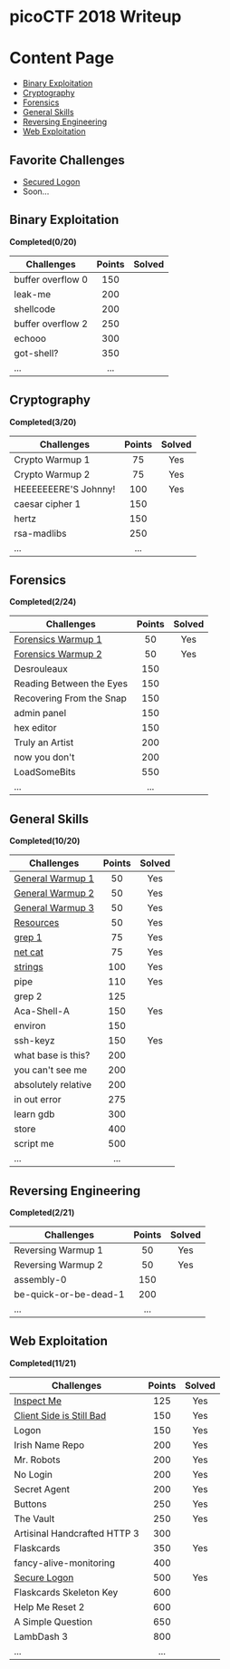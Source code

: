 
# picoCTF 2018 Writeup

# Content Page
 - [Binary Exploitation](https://github.com/zomry1/picoCTF_2018_Writeup#binary-exploitation)
 - [Cryptography](https://github.com/zomry1/picoCTF_2018_Writeup#cryptography)
 - [Forensics](https://github.com/zomry1/picoCTF_2018_Writeup/tree/master/Forensics)
 - [General Skills](https://github.com/zomry1/picoCTF_2018_Writeup#general-skills)
 - [Reversing Engineering](https://github.com/zomry1/picoCTF_2018_Writeup#reversing-engineering)
 - [Web Exploitation](https://github.com/zomry1/picoCTF_2018_Writeup#web-exploitation)
## Favorite Challenges
 - [Secured Logon](https://github.com/zomry1/picoCTF_2018_Writeup/tree/master/Web%20Exploitation/Secured%20Logon)
 - Soon...

## Binary Exploitation
**Completed(0/20)**

|Challenges|Points|Solved|
|-|:--:|:--:|
|buffer overflow 0|150||
|leak-me|200||
|shellcode|200||
|buffer overflow 2|250||
|echooo|300||
|got-shell?|350||
|...| ...||

## Cryptography
**Completed(3/20)**

|Challenges|Points|Solved|
|-|:--:|:--:|
|Crypto Warmup 1|75|Yes|
|Crypto Warmup 2|75|Yes|
|HEEEEEEERE'S Johnny!|100|Yes|
|caesar cipher 1|150||
|hertz|150||
|rsa-madlibs|250||
|...|...||

## Forensics
**Completed(2/24)**

|Challenges|Points|Solved|
|-|:--:|:--:|
|[Forensics Warmup 1](https://github.com/zomry1/picoCTF_2018_Writeup/tree/master/Forensics/Forensics%20Warmup%201)|50|Yes|
|[Forensics Warmup 2](https://github.com/zomry1/picoCTF_2018_Writeup/tree/master/Forensics/Forensics%20Warmup%202)|50|Yes|
|Desrouleaux|150||
|Reading Between the Eyes|150||
|Recovering From the Snap|150||
|admin panel|150||
|hex editor|150||
|Truly an Artist|200||
|now you don't|200||
|LoadSomeBits|550||
|...|...||


## General Skills
**Completed(10/20)**

|Challenges|Points|Solved|
|-|:--:|:--:|
|[General Warmup 1](https://github.com/zomry1/picoCTF_2018_Writeup/tree/master/General%20Skills/General%20Warmup%201)|50|Yes|
|[General Warmup 2](https://github.com/zomry1/picoCTF_2018_Writeup/tree/master/General%20Skills/General%20Warmup%202)|50|Yes|
|[General Warmup 3](https://github.com/zomry1/picoCTF_2018_Writeup/tree/master/General%20Skills/General%20Warmup%203)|50|Yes|
|[Resources](https://github.com/zomry1/picoCTF_2018_Writeup/tree/master/General%20Skills/Resources)|50|Yes|
|[grep 1](https://github.com/zomry1/picoCTF_2018_Writeup/tree/master/General%20Skills/grep%201)|75|Yes|
|[net cat](https://github.com/zomry1/picoCTF_2018_Writeup/tree/master/General%20Skills/net%20cat)|75|Yes|
|[strings](https://github.com/zomry1/picoCTF_2018_Writeup/tree/master/General%20Skills/strings)|100|Yes|
|pipe|110|Yes|
|grep 2|125||
|Aca-Shell-A|150|Yes|
|environ|150||
|ssh-keyz|150|Yes|
|what base is this?|200||
|you can't see me|200||
|absolutely relative|200||
|in out error|275||
|learn gdb|300||
|store|400||
|script me|500||
|...|...||

## Reversing Engineering
**Completed(2/21)**

|Challenges|Points|Solved|
|-|:--:|:--:|
|Reversing Warmup 1|50|Yes|
|Reversing Warmup 2|50|Yes|
|assembly-0|150||
|be-quick-or-be-dead-1|200||
|...|...||


## Web Exploitation
**Completed(11/21)**

|Challenges|Points|Solved|
|-|:--:|:--:|
|[Inspect Me](https://github.com/zomry1/picoCTF_2018_Writeup/tree/master/Web%20Exploitation/Inspect%20Me)|125|Yes|
|[Client Side is Still Bad](https://github.com/zomry1/picoCTF_2018_Writeup/tree/master/Web%20Exploitation/Client%20Side%20is%20Still%20Bad)|150|Yes|
|Logon|150|Yes|
|Irish Name Repo|200|Yes|
|Mr. Robots|200|Yes|
|No Login|200|Yes|
|Secret Agent|200|Yes|
|Buttons|250|Yes|
|The Vault|250|Yes|
|Artisinal Handcrafted HTTP 3|300||
|Flaskcards|350|Yes|
|fancy-alive-monitoring|400||
|[Secure Logon](https://github.com/zomry1/picoCTF_2018_Writeup/tree/master/Web%20Exploitation/Secured%20Logon)|500|Yes|
|Flaskcards Skeleton Key|600||
|Help Me Reset 2|600||
|A Simple Question|650||
|LambDash 3|800||
|...|...||

